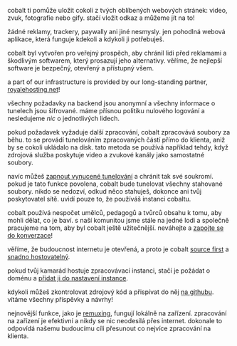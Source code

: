 <script lang="ts">
    import { t } from "$lib/i18n/translations";
    import { partners, contacts, docs } from "$lib/env";

    import SectionHeading from "$components/misc/SectionHeading.svelte";
</script>

<section id="summary">
<SectionHeading
    title={$t("about.heading.summary")}
    sectionId="summary"
/>

cobalt ti pomůže uložit cokoli z tvých oblíbených webových stránek: video, zvuk,
fotografie nebo gify. stačí vložit odkaz a můžeme jít na to!

žádné reklamy, trackery, paywally ani jiné nesmysly. jen pohodlná webová
aplikace, která funguje kdekoli a kdykoli ji potřebuješ.
</section>

<section id="motivation">
<SectionHeading
    title={$t("about.heading.motivation")}
    sectionId="motivation"
/>

cobalt byl vytvořen pro veřejný prospěch, aby chránil lidi před reklamami a
škodlivým softwarem, který prosazují jeho alternativy. věříme, že nejlepší
software je bezpečný, otevřený a přístupný všem.

a part of our infrastructure is provided by our long-standing partner,
[royalehosting.net]({partners.royalehosting})!
</section>

<section id="privacy">
<SectionHeading
    title={$t("about.heading.privacy")}
    sectionId="privacy"
/>

všechny požadavky na backend jsou anonymní a všechny informace o tunelech jsou
šifrované. máme přísnou politiku nulového logování a nesledujeme *nic* o
jednotlivých lidech.

pokud požadavek vyžaduje další zpracování, cobalt zpracovává soubory za běhu. to
se provádí tunelováním zpracovaných částí přímo do klienta, aniž by se cokoli
ukládalo na disk. tato metoda se používá například tehdy, když zdrojová služba
poskytuje video a zvukové kanály jako samostatné soubory.

navíc můžeš [zapnout vynucené tunelování](/settings/privacy#tunnel) a chránit
tak své soukromí. pokud je tato funkce povolena, cobalt bude tunelovat všechny
stahované soubory. nikdo se nedozví, odkud něco stahuješ, dokonce ani tvůj
poskytovatel sítě. uvidí pouze to, že používáš instanci cobaltu.
</section>

<section id="community">
<SectionHeading
    title={$t("about.heading.community")}
    sectionId="community"
/>

cobalt používá nespočet umělců, pedagogů a tvůrců obsahu k tomu, aby mohli
dělat, co je baví. s naší komunitou jsme stále na jedné lodi a společně
pracujeme na tom, aby byl cobalt ještě užitečnější. neváhejte a [zapojte se do
konverzace](/about/community)!

věříme, že budoucnost internetu je otevřená, a proto je cobalt [source
first](https://sourcefirst.com/) a [snadno
hostovatelný]({docs.instanceHosting}).

pokud tvůj kamarád hostuje zpracovávací instanci, stačí je požádat o doménu a
[přidat ji do nastavení instance](/settings/instances#community).

kdykoli můžeš zkontrolovat zdrojový kód a přispívat do něj [na
githubu]({contacts.github}). vítáme všechny příspěvky a návrhy!
</section>

<section id="local">
<SectionHeading
    title={$t("about.heading.local")}
    sectionId="local"
/>

nejnovější funkce, jako je [remuxing](/remux), fungují lokálně na zařízení.
zpracování na zařízení je efektivní a nikdy se nic neodesílá přes internet.
dokonale to odpovídá našemu budoucímu cíli přesunout co nejvíce zpracování na
klienta.
</section>
